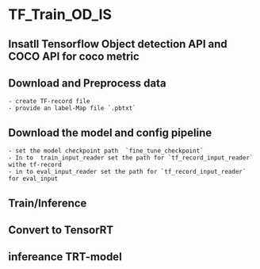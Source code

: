 # TF_Train_OD_IS

## Insatll Tensorflow Object detection API and COCO API for coco metric
## Download and Preprocess data
    - create TF-record file
    - provide an label-Map file `.pbtxt`
## Download the model and config pipeline
    - set the model checkpoint path  `fine_tune_checkpoint`
    - In to  train_input_reader set the path for `tf_record_input_reader` withe tf-record
    - in to eval_input_reader set the path for `tf_record_input_reader` for eval_input
## Train/Inference
## Convert to TensorRT
## infereance TRT-model